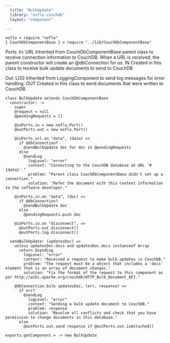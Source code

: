 ```yaml
---
  title: "BulkUpdate"
  library: "noflo-couchdb"
  layout: "component"

---
```


    
    noflo = require "noflo"
    { CouchDbComponentBase } = require "../lib/CouchDbComponentBase"
    

Ports:
  In:   URL Inherited from CouchDbComponentBase parent class to receive connection information to CouchDB.
            When a URL is received, the parent constructor will create an @dbConnection for us.
        IN  Created in this class to receive bulk update documents to send to CouchDB

  Out:  LOG Inherited from LoggingComponent to send log messages for error handling.
        OUT Created in this class to send documents that were written to CouchDB.


    class BulkUpdate extends CouchDbComponentBase
      constructor: ->
        super
        @request = null
        @pendingRequests = []
    
        @inPorts.in = new noflo.Port()
        @outPorts.out = new noflo.Port()
    
        @inPorts.url.on "data", (data) =>
          if @dbConnection?
            @sendBulkUpdate doc for doc in @pendingRequests
          else
            @sendLog
              logLevel: "error"
              context: "Connecting to the CouchDB database at URL '#{data}'."
              problem: "Parent class CouchDbComponentBase didn't set up a connection."
              solution: "Refer the document with this context information to the software developer."
    
        @inPorts.in.on "data", (doc) =>
          if @dbConnection?
            @sendBulkUpdate doc
          else
            @pendingRequests.push doc
            
        @inPorts.in.on "disconnect", =>
          @outPorts.out.disconnect()
          @outPorts.log.disconnect()
    
      sendBulkUpdate: (updatesDoc) =>
        unless updatesDoc.docs and updatesDoc.docs instanceof Array
          return @sendLog
            logLevel: "error"
            context: "Received a request to make bulk updates in CouchDB."
            problem: "The request must be a object that includes a 'docs' element that is an array of document changes."
            solution: "Fix the format of the request to this component as per http://wiki.apache.org/couchdb/HTTP_Bulk_Document_API."
    
        @dbConnection.bulk updatesDoc, (err, response) =>
          if err?
            @sendLog
              logLevel: "error"
              context: "Sending a bulk update document to CouchDB."
              problem: response
              solution: "Resolve all conflicts and check that you have permission to change documents in this database."
          else
            @outPorts.out.send response if @outPorts.out.isAttached()
    
    exports.getComponent = -> new BulkUpdate
    
